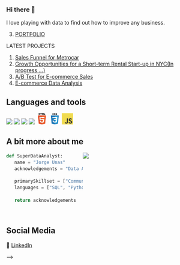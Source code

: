 ### Hi there 👋

I love playing with data to find out how to improve any business.

3. <a> [PORTFOLIO](https://github.com/jorgeUnas/Data-Analisys-Projects) </a>

LATEST PROJECTS
1. <a> [Sales Funnel for Metrocar](https://github.com/jorgeUnas/Growth_Opportunities_for_a_Short-term_Rental_Start-up) </a>
2. <a> [Growth Opportunities for a Short-term Rental Start-up in NYC(In progress ...)](https://github.com/jorgeUnas/Growth_Opportunities_for_a_Short-term_Rental_Start-up) </a>
3. <a> [A/B Test for E-commerce Sales](https://github.com/jorgeUnas/A-B-Test-for-E-commerce-Sales) </a>
4. <a> [E-commerce Data Analysis](https://github.com/jorgeUnas/E-commerce_Data_Analysis/blob/main/README.md) </a>

## Languages and tools 


<code><img height="30" src="https://upload.wikimedia.org/wikipedia/commons/8/87/Sql_data_base_with_logo.png"></code>
<code><img height="30" src="https://upload.wikimedia.org/wikipedia/commons/archive/c/c3/20220730085403%21Python-logo-notext.svg"></code>
<code><img height="30" src="https://logos-world.net/wp-content/uploads/2021/10/Tableau-Emblem.png"></code>
<code><img height="30" src="https://mailmeteor.com/logos/assets/PNG/Google_Sheets_Logo_256px.png"></code>
<code><img height="30" src="https://raw.githubusercontent.com/github/explore/80688e429a7d4ef2fca1e82350fe8e3517d3494d/topics/html/html.png"></code>
<code><img height="30" src="https://raw.githubusercontent.com/github/explore/80688e429a7d4ef2fca1e82350fe8e3517d3494d/topics/css/css.png"></code>
<code><img height="30" src="https://raw.githubusercontent.com/github/explore/80688e429a7d4ef2fca1e82350fe8e3517d3494d/topics/javascript/javascript.png"></code>

## A bit more about me

<img align="right" width="300" src="https://i2.wp.com/allhtaccess.info/wp-content/uploads/2018/03/programming.gif?fit=1281%2C716&ssl=1" />

```python
def SuperDataAnalyst:
   name = "Jorge Unas"
   acknowledgements = "Data Analysis"

   primarySkillset = ["Communication", "Problem Solver", "Teamwork", "Organization"]
   languages = ["SQL", "Python", "JavaScript"]

   return acknowledgements
```


[linkedin]: https://www.linkedin.com/in/jorge-unas/

<br>

## Social Media

👔 [LinkedIn][linkedin]

-->
